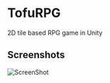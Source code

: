 # TofuRPG

2D tile based RPG game in Unity

## Screenshots

![ScreenShot](Screenshots/Screenshot_20201211.png)

